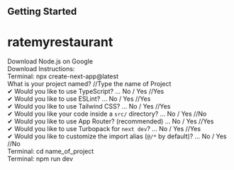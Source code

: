 ## Getting Started
# ratemyrestaurant
Download Node.js on Google  
Download Instructions:  
Terminal: npx create-next-app@latest  
What is your project named? //Type the name of Project  
✔ Would you like to use TypeScript? … No / Yes //Yes  
✔ Would you like to use ESLint? … No / Yes //Yes  
✔ Would you like to use Tailwind CSS? … No / Yes //Yes  
✔ Would you like your code inside a `src/` directory? … No / Yes //No  
✔ Would you like to use App Router? (recommended) … No / Yes //Yes  
✔ Would you like to use Turbopack for `next dev`? … No / Yes //Yes  
✔ Would you like to customize the import alias (`@/*` by default)? … No / Yes //No  
Terminal: cd name_of_project  
Terminal: npm run dev  
